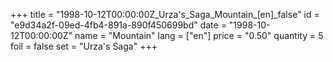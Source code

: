 +++
title = "1998-10-12T00:00:00Z_Urza's_Saga_Mountain_[en]_false"
id = "e9d34a2f-09ed-4fb4-891a-890f450699bd"
date = "1998-10-12T00:00:00Z"
name = "Mountain"
lang = ["en"]
price = "0.50"
quantity = 5
foil = false
set = "Urza's Saga"
+++
